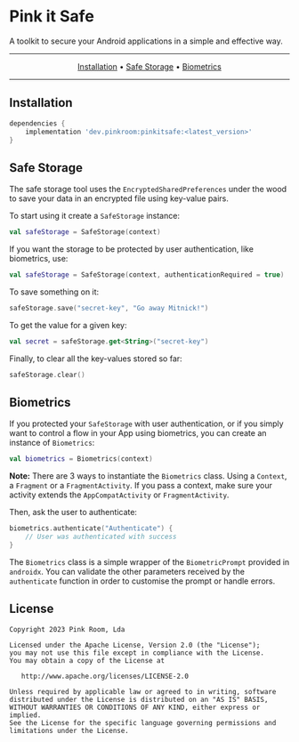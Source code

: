 # Pink it Safe

A toolkit to secure your Android applications in a simple and effective way.

-------
<p align="center">
    <a href="#installation">Installation</a> &bull;
    <a href="#safe-storage">Safe Storage</a> &bull;
    <a href="#biometrics">Biometrics</a>
</p>

-------

## Installation

``` groovy
dependencies {
    implementation 'dev.pinkroom:pinkitsafe:<latest_version>'
}
```

## Safe Storage

The safe storage tool uses the `EncryptedSharedPreferences` under the wood to save your data in an
encrypted file using key-value pairs.

To start using it create a `SafeStorage` instance:

````kotlin
val safeStorage = SafeStorage(context)
````

If you want the storage to be protected by user authentication, like biometrics, use:

````kotlin
val safeStorage = SafeStorage(context, authenticationRequired = true)
````

To save something on it:

````kotlin
safeStorage.save("secret-key", "Go away Mitnick!")
````

To get the value for a given key:

````kotlin
val secret = safeStorage.get<String>("secret-key")
````

Finally, to clear all the key-values stored so far:

````kotlin
safeStorage.clear()
````

## Biometrics

If you protected your `SafeStorage` with user authentication, or if you simply want to control a
flow in your App using biometrics, you can create an instance of `Biometrics`:

````kotlin
val biometrics = Biometrics(context)
````

**Note:** There are 3 ways to instantiate the `Biometrics` class. Using a `Context`, a `Fragment` or
a `FragmentActivity`. If you pass a context, make sure your activity extends the `AppCompatActivity`
or `FragmentActivity`.

Then, ask the user to authenticate:

````kotlin
biometrics.authenticate("Authenticate") {
    // User was authenticated with success
}
````

The `Biometrics` class is a simple wrapper of the `BiometricPrompt` provided in `androidx`. You can
validate the other parameters received by the `authenticate` function in order to customise the
prompt or handle errors.

## License

    Copyright 2023 Pink Room, Lda

    Licensed under the Apache License, Version 2.0 (the "License");
    you may not use this file except in compliance with the License.
    You may obtain a copy of the License at

       http://www.apache.org/licenses/LICENSE-2.0

    Unless required by applicable law or agreed to in writing, software
    distributed under the License is distributed on an "AS IS" BASIS,
    WITHOUT WARRANTIES OR CONDITIONS OF ANY KIND, either express or implied.
    See the License for the specific language governing permissions and
    limitations under the License.